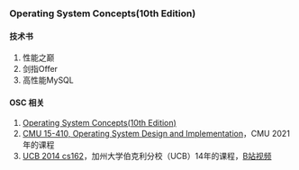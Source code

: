 ### Operating System Concepts(10th Edition)

#### 技术书
1. 性能之巅
1. 剑指Offer
1. 高性能MySQL

#### OSC 相关
1. [Operating System Concepts(10th Edition)](https://www.amazon.com/Operating-System-Concepts-Abraham-Silberschatz/dp/1119800366)
1. [CMU 15-410, Operating System Design and Implementation](https://www.cs.cmu.edu/~410/)，CMU 2021年的课程
1. [UCB 2014 cs162](https://inst.eecs.berkeley.edu/~cs162/sp14/)，加州大学伯克利分校（UCB）14年的课程，[B站视频](https://www.bilibili.com/video/BV1YW411e7C4)